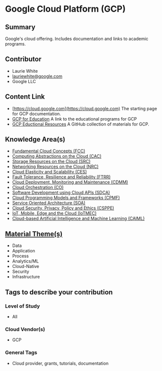 # Google Cloud Platform (GCP)

## Summary

Google's cloud offering.  Includes documentation and links to academic programs.

## Contributor

- Laurie White
- lauriewhite@google.com
- Google LLC

## Content Link

- [https://cloud.google.com](https://cloud.google.com) The starting page for GCP documentation.
- [GCP for Education](https://edu.google.com/programs/?modal_active=none) A link to the educational programs for GCP
- [GCP Eductional Resources](https://github.com/GoogleCloudPlatform/edu-resources) A GitHub collection of materials for GCP.  

## Knowledge Area(s)

- [Fundamental Cloud Concepts (FCC)](/Core/KAs/FCC.md)
- [Computing Abstractions on the Cloud (CAC)](/Core/KAs/CAC.md)
- [Storage Resources on the Cloud (SRC)](/Core/KAs/SRC.md)
- [Networking Resources on the Cloud (NRC)](/Core/KAs/NRC.md)
- [Cloud Elasticity and Scalability (CES)](/Core/KAs/CES.md)
- [Fault Tolerance, Resilience and Reliability (FTRR)](/Core/KAs/FTRR.md)
- [Cloud Deployment, Monitoring and Maintenance (CDMM)](/Core/KAs/CDMM.md)
- [Cloud Orchestration (CO)](/Core/KAs/CO.md)
- [Software Development using Cloud APIs (SDCA)](/Core/KAs/SDCA.md)
- [Cloud Programming Models and Frameworks (CPMF)](/Core/KAs/CPMF.md)
- [Service Oriented Architecture (SOA)](/Core/KAs/SOA.md)
- [Cloud Security, Privacy, Policy and Ethics (CSPPE)](/Core/KAs/CSPPE.md)
- [IoT, Mobile, Edge and the Cloud (IoTMEC)](/Core/KAs/IoTMEC.md)
- [Cloud-based Artificial Intelligence and Machine Learning (CAIML)](/Core/KAs/CAIML.md)

## [Material Theme(s)](/Core/Themes.md) 

- Data
- Application
- Process
- Analytics/ML
- Cloud-Native
- Security
- Infrastructure

## Tags to describe your contribution
### Level of Study

- All

### Cloud Vendor(s)

- GCP

### General Tags

- Cloud provider, grants, tutorials, documentation

